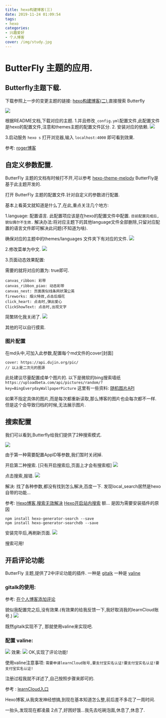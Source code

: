 ```yaml
---
title: hexo构建博客(三)
date: 2019-11-24 01:09:54
tags:
- hexo
categories:
- 兴趣爱好
- 个人博客
cover: /img/study.jpg
---
```


# ButterFly 主题的应用.

## Butterfly主题下载.

下载参照上一步的变更主题的链接: [hexo构建博客(二)](https://cynen.github.io/2019/11/21/hexo%E6%9E%84%E5%BB%BA%E5%8D%9A%E5%AE%A2-%E4%BA%8C/),直接搜索 Butterfly

![](/images/2019/11/3/1.png)

根据README文档,下载对应的主题. 
1.并且修改`_config.yml`配置文件,此配置文件是hexo的配置文件,注意和themes主题的配置文件区分. 
2. 安装对应的依赖.
![](/images/2019/11/3/2.png)

3.启动服务 `hexo s` 打开浏览器,输入  `localhost:4000` 即可看到效果.

参考: [roger博客](https://roger0917.github.io/about/)


## 自定义参数配置.

ButterFly 主题的文档有时候打不开,可以参考 [hexo-theme-melody](https://molunerfinn.com/hexo-theme-melody-doc/theme-config.html#highlight-theme)  ButterFly是基于此主题开发的.

打开 ButterFly 主题的配置文件.针对自定义的参数进行配置.

基本上看英文就知道是什么了,在此,重点关注几个地方:

1.language: 配置语言.  此配置项应该是在hexo的配置文件中配置. 
`目前配置完成后,貌似偶尔不生效.`
解决办法:将对应主题下的其他language文件全部删除,只留对应配置的语言文件即可解决此问题(不知道为啥).

确保对应的主题中的themes/languages 文件夹下有对应的文件.
![](/images/2019/11/3/3.png)

2.修改菜单为中文.
![](/images/2019/11/3/4.png)

3.页面动态效果配置:

需要的就将对应的置为: true即可.
```
canvas_ribbon: 彩带
canvas_ribbon_piao: 动态彩带
canvas_nest: 页面类似线条网状蒲公英
fireworks: 烟火特效,点击后烟花
click_heart: 点击时,弹出爱心
ClickShowText: 点击时,出现文字
```
简繁转化我关闭了.
![](/images/2019/11/3/5.png)

其他的可以自行摸索.

### 图片配置
在md头中,可加入此参数,配置每个md文件的cover[封面]
```
cover: https://api.dujin.org/pic/ 
// 以上是二次元的图源
```
此处建议尽量配置成单个图片的.
以下是微软的bing搜索墙纸
`https://uploadbeta.com/api/pictures/random/?key=BingEverydayWallpaperPicture`
这里有一些资料:
[随机图片API](https://blog.csdn.net/qq_41463655/article/details/94176425)

如果不指定具体的图片,而是每次都重新读取,那么博客的图片也会每次都不一样.
但是这个会导致归档的时候,无法展示图片. 

## 搜索配置

我们可以看到,Butterfly给我们提供了2种搜索模式.

![](/images/2019/11/3/6.png)

由于第一种需要配置AppID等参数,我们暂时关闭掉.

开启第二种搜索. [只有开启搜索后,页面上才会有搜索框]
![](/images/2019/11/3/7.png)

点击搜索,报错.
![](/images/2019/11/3/8.png)

解决: 找了各种参数,都没有找到怎么解决,百度一下. 发现local_search居然是hexo自带的功能...

参考: 
[Hexo博客,搜索无效解决](https://www.jianshu.com/p/02afabcae502)
[Hexo开启站内搜索](https://www.jianshu.com/p/519b45730824)
额... 是因为需要安装插件的原因

```
npm install hexo-generator-search --save
npm install hexo-generator-searchdb --save
```

安装完毕后,再刷新页面.
![](/images/2019/11/3/9.png)

搜索可用!

## 开启评论功能

ButterFly 主题,提供了2中评论功能的插件.
一种是 [gitalk](https://www.jianshu.com/p/656e6101bf0f)
一种是 [valine]()

### gitalk的使用:
参考: 
[在个人博客添加评论](https://www.jianshu.com/p/656e6101bf0f)

貌似我配置完之后,没有效果.(有效果的给我反馈一下,我好取消我的learnCloud账号.)
![](/images/2019/11/3/10.png)

既然gitalk实现不了, 那就使用valine来实现吧.

### 配置 valine: 
![](/images/2019/11/3/11.png)
效果:
![](/images/2019/11/3/12.png)
OK,实现了评论功能!


使用valine注意事项:
`需要申请learnCloud账号,要支付宝实名认证!要支付宝实名认证!要支付宝实名认证!`

注册过程我就不详述了,自己按照步骤来即可的.

参考 : [learnCloud入口](https://valine.js.org/quickstart.html)



Hexo博客,从我突发神经想搞,到现在基本知道怎么整,前后差不多花了一周时间.

一抬头,发现现在都凌晨 2点了,好困好饿...我先去吃碗泡面,休息了,休息了.
